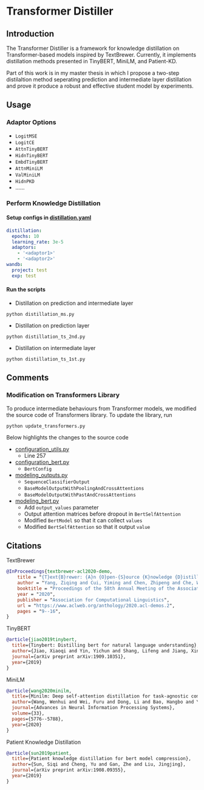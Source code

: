 # Transformer Distiller

## Introduction
The Transformer Distiller is a framework for knowledge distillation on Transformer-based models inspired by TextBrewer. 
Currently, it implements distillation methods presented in TinyBERT, MiniLM, and Patient-KD. 

Part of this work is in my master thesis in which I propose a two-step distilaltion method seperating prediction and 
intermediate layer distillation and prove it produce a robust and effective student model by experiments.
## Usage

### Adaptor Options
- `LogitMSE`
- `LogitCE`
- `AttnTinyBERT`
- `HidnTinyBERT`
- `EmbdTinyBERT`
- `AttnMiniLM`
- `ValMiniLM`
- `HidnPKD`
- ......

### Perform Knowledge Distillation

#### Setup configs in [distillation.yaml](configs/distillation.yaml)
```yaml
distillation:
  epochs: 10
  learning_rate: 3e-5
  adaptors:
    - '<adaptor1>' 
    - '<adaptor2>'
wandb:
  project: test
  exp: test
```
#### Run the scripts

- Distillation on prediction and intermediate layer
```shell
python distillation_ms.py
```

- Distillation on prediction layer
```shell
python distillation_ts_2nd.py
```

- Distillation on intermediate layer
```shell
python distillation_ts_1st.py
```


## Comments

### Modification on Transformers Library
To produce intermediate behaviours from Transformer models, we modified the source code of Transformers library.
To update the library, run
```shell
python update_transformers.py
```

Below highlights the changes to the source code
- [configuration_utils.py](bert/configuration_utils.py)
  - Line 257
- [configuration_bert.py](bert/configuration_bert.py)
  - `BertConfig`
- [modeling_outputs.py](bert/modeling_outputs.py)
  - `SequenceClassifierOutput`
  - `BaseModelOutputWithPoolingAndCrossAttentions`
  - `BaseModelOutputWithPastAndCrossAttentions`
- [modeling_bert.py](bert/modeling_bert.py)
    - Add `output_values` parameter
    - Output attention matrices before dropout in `BertSelfAttention`
    - Modified `BertModel` so that it can collect `values`
    - Modified `BertSelfAttention` so that it output `value`

## Citations
TextBrewer
```bibtex
@InProceedings{textbrewer-acl2020-demo,
    title = "{T}ext{B}rewer: {A}n {O}pen-{S}ource {K}nowledge {D}istillation {T}oolkit for {N}atural {L}anguage {P}rocessing",
    author = "Yang, Ziqing and Cui, Yiming and Chen, Zhipeng and Che, Wanxiang and Liu, Ting and Wang, Shijin and Hu, Guoping",
    booktitle = "Proceedings of the 58th Annual Meeting of the Association for Computational Linguistics: System Demonstrations",
    year = "2020",
    publisher = "Association for Computational Linguistics",
    url = "https://www.aclweb.org/anthology/2020.acl-demos.2",
    pages = "9--16",
}
```
TinyBERT
```bibtex
@article{jiao2019tinybert,
  title={Tinybert: Distilling bert for natural language understanding},
  author={Jiao, Xiaoqi and Yin, Yichun and Shang, Lifeng and Jiang, Xin and Chen, Xiao and Li, Linlin and Wang, Fang and Liu, Qun},
  journal={arXiv preprint arXiv:1909.10351},
  year={2019}
}
```
MiniLM
```bibtex
@article{wang2020minilm,
  title={Minilm: Deep self-attention distillation for task-agnostic compression of pre-trained transformers},
  author={Wang, Wenhui and Wei, Furu and Dong, Li and Bao, Hangbo and Yang, Nan and Zhou, Ming},
  journal={Advances in Neural Information Processing Systems},
  volume={33},
  pages={5776--5788},
  year={2020}
}
```
Patient Knowledge Distillation
```bibtex
@article{sun2019patient,
  title={Patient knowledge distillation for bert model compression},
  author={Sun, Siqi and Cheng, Yu and Gan, Zhe and Liu, Jingjing},
  journal={arXiv preprint arXiv:1908.09355},
  year={2019}
}
```
